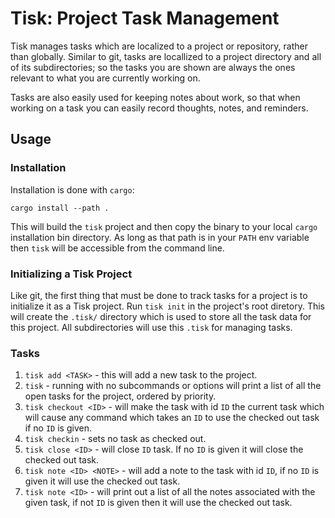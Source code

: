 # Tisk: Project Task Management
Tisk manages tasks which are localized to a project or repository, rather than
globally.  Similar to git, tasks are locallized to a project directory and all
of its subdirectories; so the tasks you are shown are always the ones relevant
to what you are currently working on.

Tasks are also easily used for keeping notes about work, so that when working
on a task you can easily record thoughts, notes, and reminders.

## Usage
### Installation
Installation is done with `cargo`:

```
cargo install --path .
```

This will build the `tisk` project and then copy the binary to your local `cargo`
installation bin directory.  As long as that path is in your `PATH` env variable
then `tisk` will be accessible from the command line.

### Initializing a Tisk Project
Like git, the first thing that must be done to track tasks for a project is
to initialize it as a Tisk project.  Run `tisk init` in the project's root
diretory.  This will create the `.tisk/` directory which is used to store
all the task data for this project.  All subdirectories will use this `.tisk`
for managing tasks.

### Tasks
1. `tisk add <TASK>` - this will add a new task to the project.
2. `tisk` - running with no subcommands or options will print a list of all
the open tasks for the project, ordered by priority.
3. `tisk checkout <ID>` - will make the task with id `ID` the current task
which will cause any command which takes an `ID` to use the checked out
task if no `ID` is given.
4. `tisk checkin` - sets no task as checked out.
5. `tisk close <ID>` - will close `ID` task.  If no `ID` is given it will
close the checked out task.
6. `tisk note <ID> <NOTE>` - will add a note to the task with id `ID`,
if no `ID` is given it will use the checked out task.
7. `tisk note <ID>` - will print out a list of all the notes associated
with the given task, if not `ID` is given then it will use the checked out 
task.
